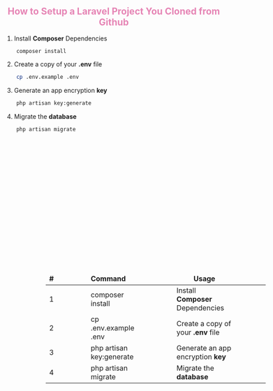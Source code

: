 <h2 style="text-align: center; color: #e685b5; margin-bottom:3%;">How to Setup a Laravel Project You Cloned from Github</h2>

1. Install **Composer** Dependencies
```sh
    composer install
```

2. Create a copy of your **.env** file
```sh
    cp .env.example .env
```

3. Generate an app encryption **key**
```sh
    php artisan key:generate
```

4. Migrate the **database**
```sh
    php artisan migrate
```

| #         | Command     | Usage |
|:--------------:|:-----------|------------|
| 1 | composer install      | Install **Composer** Dependencies        |
| 2      | cp .env.example .env  | Create a copy of your **.env** file       |
| 3      | php artisan key:generate  | Generate an app encryption **key**       |
| 4      | php artisan migrate  | Migrate the **database**       | {#identifier .table}

<style>
    .table{
        border-collapse: collapse;
        width: 100%;
    }

    table{
        margin-inline-start: 10vw;
        margin-block: 8vh;
    }

    th{
        text-align:center;
    }

    th, td {
        padding-right: 8vw;
        border: 1px solid var(--dark-text-color);
        padding-left: 8px;
    }
</style>    